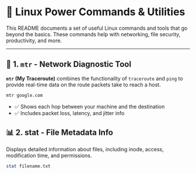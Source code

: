 # 🐧 Linux Power Commands & Utilities

This README documents a set of useful Linux commands and tools that go beyond the basics. These commands help with networking, file security, productivity, and more.

---

## 📡 1. `mtr` - Network Diagnostic Tool

**`mtr` (My Traceroute)** combines the functionality of `traceroute` and `ping` to provide real-time data on the route packets take to reach a host.

```bash
mtr google.com
```

- ✅ Shows each hop between your machine and the destination
- ✅ Includes packet loss, latency, and jitter info

## 📊 2. stat - File Metadata Info

Displays detailed information about files, including inode, access, modification time, and permissions.
```bash
stat filename.txt
```
